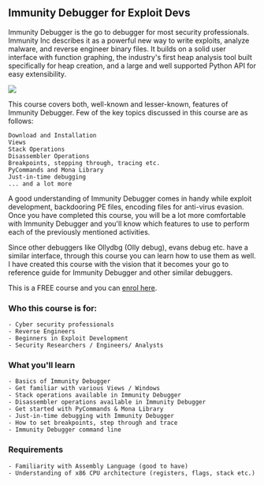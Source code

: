 ## Immunity Debugger for Exploit Devs

Immunity Debugger is the go to debugger for most security professionals. Immunity Inc describes it as a powerful new way to write exploits, analyze malware, and reverse engineer binary files. It builds on a solid user interface with function graphing, the industry's first heap analysis tool built specifically for heap creation, and a large and well supported Python API for easy extensibility.

![](https://process.fs.teachablecdn.com/ADNupMnWyR7kCWRvm76Laz/resize=width:705/https://www.filepicker.io/api/file/G7bRuIJZSoqdJFnrPRHQ)

This course covers both, well-known and lesser-known, features of Immunity Debugger. Few of the key topics discussed in this course are as follows:

    Download and Installation
    Views
    Stack Operations
    Disassembler Operations
    Breakpoints, stepping through, tracing etc.
    PyCommands and Mona Library
    Just-in-time debugging
    ... and a lot more

A good understanding of Immunity Debugger comes in handy while exploit development, backdooring PE files, encoding files for anti-virus evasion. Once you have completed this course, you will be a lot more comfortable with Immunity Debugger and you'll know which features to use to perform each of the previously mentioned activities.

Since other debuggers like Ollydbg (Olly debug), evans debug etc. have a similar interface, through this course you can learn how to use them as well. I have created this course with the vision that it becomes your go to reference guide for Immunity Debugger and other similar debuggers. 

This is a FREE course and you can [enrol here](https://courses.yaksas.in/p/immunity-debugger-for-exploit-devs-ycsc-lab-essentials).

### Who this course is for:

    - Cyber security professionals
    - Reverse Engineers
    - Beginners in Exploit Development
    - Security Researchers / Engineers/ Analysts

### What you'll learn

    - Basics of Immunity Debugger
    - Get familiar with various Views / Windows
    - Stack operations available in Immunity Debugger
    - Disassembler operations available in Immunity Debugger
    - Get started with PyCommands & Mona Library
    - Just-in-time debugging with Immunity Debugger
    - How to set breakpoints, step through and trace
    - Immunity Debugger command line

### Requirements

    - Familiarity with Assembly Language (good to have)
    - Understanding of x86 CPU architecture (registers, flags, stack etc.)
